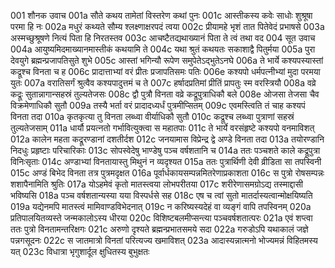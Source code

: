001    शौनक उवाच
001a	सौते कथय तामेतां विस्तरेण कथां पुनः
001c	आस्तीकस्य कवेः साधोः शुश्रूषा परमा हि नः
002a	मधुरं कथ्यते सौम्य श्लक्ष्णाक्षरपदं त्वया
002c	प्रीयामहे भृशं तात पितेवेदं प्रभाषसे
003a	अस्मच्छुश्रूषणे नित्यं पिता हि निरतस्तव
003c	आचष्टैतद्यथाख्यानं पिता ते त्वं तथा वद
004	सूत उवाच
004a	आयुष्यमिदमाख्यानमास्तीकं कथयामि ते
004c	यथा श्रुतं कथयतः सकाशाद्वै पितुर्मया
005a	पुरा देवयुगे ब्रह्मन्प्रजापतिसुते शुभे
005c	आस्तां भगिन्यौ रूपेण समुपेतेऽद्भुतेऽनघे
006a	ते भार्ये कश्यपस्यास्तां कद्रूश्च विनता च ह
006c	प्रादात्ताभ्यां वरं प्रीतः प्रजापतिसमः पतिः
006e	कश्यपो धर्मपत्नीभ्यां मुदा परमया युतः
007a	वरातिसर्गं श्रुत्वैव कश्यपादुत्तमं च ते
007c	हर्षादप्रतिमां प्रीतिं प्रापतुः स्म वरस्त्रियौ
008a	वव्रे कद्रूः सुतान्नागान्सहस्रं तुल्यतेजसः
008c	द्वौ पुत्रौ विनता वव्रे कद्रूपुत्राधिकौ बले
008e	ओजसा तेजसा चैव विक्रमेणाधिकौ सुतौ
009a	तस्यै भर्ता वरं प्रादादध्यर्धं पुत्रमीप्सितम्
009c	एवमस्त्विति तं चाह कश्यपं विनता तदा
010a	कृतकृत्या तु विनता लब्ध्वा वीर्याधिकौ सुतौ
010c	कद्रूश्च लब्ध्वा पुत्राणां सहस्रं तुल्यतेजसाम्
011a	धार्यौ प्रयत्नतो गर्भावित्युक्त्वा स महातपाः
011c	ते भार्ये वरसंहृष्टे कश्यपो वनमाविशत्
012a	कालेन महता कद्रूरण्डानां दशतीर्दश
012c	जनयामास विप्रेन्द्र द्वे अण्डे विनता तदा
013a	तयोरण्डानि निदधुः प्रहृष्टाः परिचारिकाः
013c	सोपस्वेदेषु भाण्डेषु पञ्च वर्षशतानि च
014a	ततः पञ्चशते काले कद्रूपुत्रा विनिःसृताः
014c	अण्डाभ्यां विनतायास्तु मिथुनं न व्यदृश्यत
015a	ततः पुत्रार्थिणी देवी व्रीडिता सा तपस्विनी
015c	अण्डं बिभेद विनता तत्र पुत्रमदृक्षत
016a	पूर्वार्धकायसम्पन्नमितरेणाप्रकाशता
016c	स पुत्रो रोषसम्पन्नः शशापैनामिति श्रुतिः
017a	योऽहमेवं कृतो मातस्त्वया लोभपरीतया
017c	शरीरेणासमग्रोऽद्य तस्माद्दासी भविष्यसि
018a	पञ्च वर्षशतान्यस्या यया विस्पर्धसे सह
018c	एष च त्वां सुतो मातर्दास्यत्वान्मोक्षयिष्यति
019a	यद्येनमपि मातस्त्वं मामिवाण्डविभेदनात्
019c	न करिष्यस्यदेहं वा व्यङ्गं वापि तपस्विनम्
020a	प्रतिपालयितव्यस्ते जन्मकालोऽस्य धीरया
020c	विशिष्टबलमीप्सन्त्या पञ्चवर्षशतात्परः
021a	एवं शप्त्वा ततः पुत्रो विनतामन्तरिक्षगः
021c	अरुणो दृश्यते ब्रह्मन्प्रभातसमये सदा
022a	गरुडोऽपि यथाकालं जज्ञे पन्नगसूदनः
022c	स जातमात्रो विनतां परित्यज्य खमाविशत्
023a	आदास्यन्नात्मनो भोज्यमन्नं विहितमस्य यत्
023c	विधात्रा भृगुशार्दूल क्षुधितस्य बुभुक्षतः
